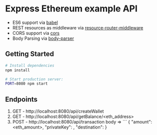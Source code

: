 Express Ethereum example API
==================================

- ES6 support via [babel](https://babeljs.io)
- REST resources as middleware via [resource-router-middleware](https://github.com/developit/resource-router-middleware)
- CORS support via [cors](https://github.com/troygoode/node-cors)
- Body Parsing via [body-parser](https://github.com/expressjs/body-parser)


Getting Started
---------------

```sh
# Install dependencies
npm install

# Start production server:
PORT=8080 npm start
```

Endpoints
--------------

1. GET - http://localhost:8080/api/createWallet
2. GET - http://localhost:8080/api/getBalance/<eth_address>
3. POST - http://localhost:8080/api/transaction
  body => ```
    {
      "amount": <eth_amount>,
      "privateKey": <account private key>,
      "destination": <destination account public key>
    }
  ```
